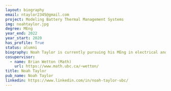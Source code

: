 ```yaml
---
layout: biography
email: ntaylor2345@gmail.com
project: Modeling Battery Thermal Management Systems
img: noahtaylor.jpg
degree: MEng
year_end: 2022
year_start: 2020
has_profile: True
status: alumni
biography: Noah Taylor is currently pursuing his MEng in electrical and computer engineering at UBC after receiving his BA in Physics and History from Colgate University. His research with Dr. Gopaluni and Dr. Wetton involves modeling battery thermal management systems for electric vehicles to determine optimal efficiency for a given climate. In his free time, he enjoys watching movies, climbing, and skiing.
cosupervisor: 
  - name: Brian Wetton (Math)
    url: https://www.math.ubc.ca/~wetton/
title: Noah Taylor
pub_name: Noah Taylor
linkedin: https://www.linkedin.com/in/noah-taylor-ubc/
---
```

